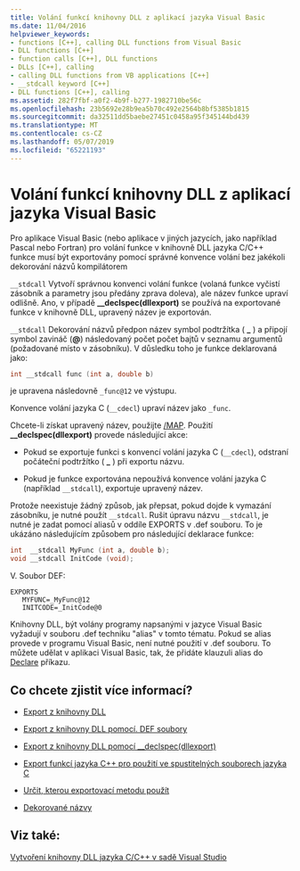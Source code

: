 ```yaml
---
title: Volání funkcí knihovny DLL z aplikací jazyka Visual Basic
ms.date: 11/04/2016
helpviewer_keywords:
- functions [C++], calling DLL functions from Visual Basic
- DLL functions [C++]
- function calls [C++], DLL functions
- DLLs [C++], calling
- calling DLL functions from VB applications [C++]
- __stdcall keyword [C++]
- DLL functions [C++], calling
ms.assetid: 282f7fbf-a0f2-4b9f-b277-1982710be56c
ms.openlocfilehash: 23b5692e28b9ea5b70c492e2564b8bf5385b1815
ms.sourcegitcommit: da32511dd5baebe27451c0458a95f345144bd439
ms.translationtype: MT
ms.contentlocale: cs-CZ
ms.lasthandoff: 05/07/2019
ms.locfileid: "65221193"
---
```

# <a name="calling-dll-functions-from-visual-basic-applications"></a>Volání funkcí knihovny DLL z aplikací jazyka Visual Basic

Pro aplikace Visual Basic (nebo aplikace v jiných jazycích, jako například Pascal nebo Fortran) pro volání funkce v knihovně DLL jazyka C/C++ funkce musí být exportovány pomocí správné konvence volání bez jakékoli dekorování názvů kompilátorem

`__stdcall` Vytvoří správnou konvenci volání funkce (volaná funkce vyčistí zásobník a parametry jsou předány zprava doleva), ale název funkce upraví odlišně. Ano, v případě **__declspec(dllexport)** se používá na exportované funkce v knihovně DLL, upravený název je exportován.

`__stdcall` Dekorování názvů předpon název symbol podtržítka ( **\_** ) a připojí symbol zavináč (**\@**) následovaný počet počet bajtů v seznamu argumentů (požadované místo v zásobníku). V důsledku toho je funkce deklarovaná jako:

```C
int __stdcall func (int a, double b)
```

je upravena následovně `_func@12` ve výstupu.

Konvence volání jazyka C (`__cdecl`) upraví název jako `_func`.

Chcete-li získat upravený název, použijte [/MAP](reference/map-generate-mapfile.md). Použití **__declspec(dllexport)** provede následující akce:

- Pokud se exportuje funkci s konvencí volání jazyka C (`__cdecl`), odstraní počáteční podtržítko ( **\_** ) při exportu názvu.

- Pokud je funkce exportována nepoužívá konvence volání jazyka C (například `__stdcall`), exportuje upravený název.

Protože neexistuje žádný způsob, jak přepsat, pokud dojde k vymazání zásobníku, je nutné použít `__stdcall`. Rušit úpravu názvu `__stdcall`, je nutné je zadat pomocí aliasů v oddíle EXPORTS v .def souboru. To je ukázáno následujícím způsobem pro následující deklarace funkce:

```C
int  __stdcall MyFunc (int a, double b);
void __stdcall InitCode (void);
```

V. Soubor DEF:

```
EXPORTS
   MYFUNC=_MyFunc@12
   INITCODE=_InitCode@0
```

Knihovny DLL, být volány programy napsanými v jazyce Visual Basic vyžadují v souboru .def techniku "alias" v tomto tématu. Pokud se alias provede v programu Visual Basic, není nutné použití v .def souboru. To můžete udělat v aplikaci Visual Basic, tak, že přidáte klauzuli alias do [Declare](/dotnet/visual-basic/language-reference/statements/declare-statement) příkazu.

## <a name="what-do-you-want-to-know-more-about"></a>Co chcete zjistit více informací?

- [Export z knihovny DLL](exporting-from-a-dll.md)

- [Export z knihovny DLL pomocí. DEF soubory](exporting-from-a-dll-using-def-files.md)

- [Export z knihovny DLL pomocí __declspec(dllexport)](exporting-from-a-dll-using-declspec-dllexport.md)

- [Export funkcí jazyka C++ pro použití ve spustitelných souborech jazyka C](exporting-cpp-functions-for-use-in-c-language-executables.md)

- [Určit, kterou exportovací metodu použít](determining-which-exporting-method-to-use.md)

- [Dekorované názvy](reference/decorated-names.md)

## <a name="see-also"></a>Viz také:

[Vytvoření knihovny DLL jazyka C/C++ v sadě Visual Studio](dlls-in-visual-cpp.md)
